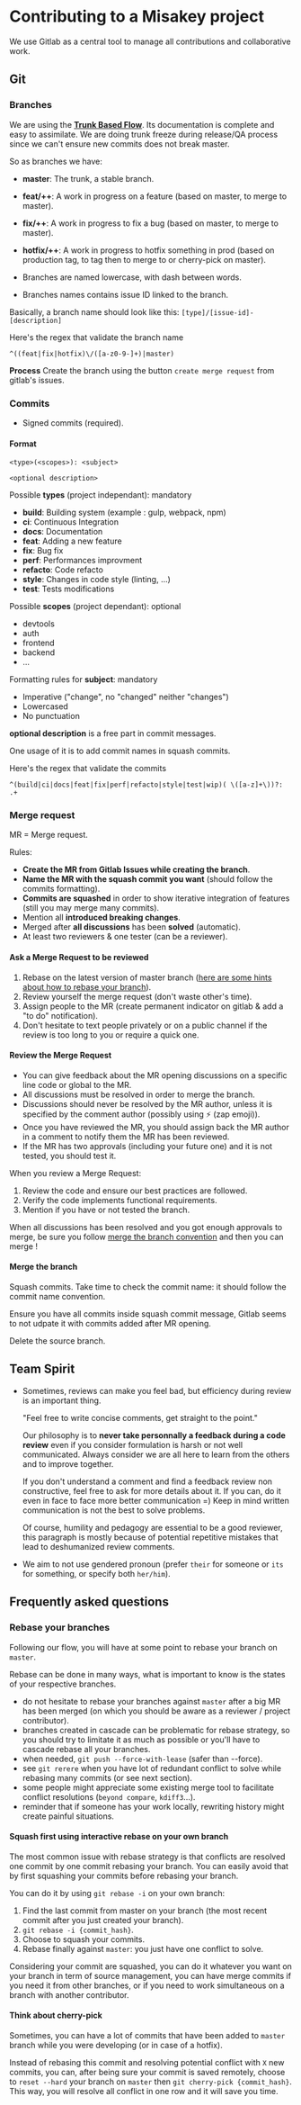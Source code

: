 # Contributing to a Misakey project

We use Gitlab as a central tool to manage all contributions and collaborative work.

## Git

### Branches

We are using the **[Trunk Based Flow](https://trunkbaseddevelopment.com)**. Its documentation is complete and easy to assimilate.
We are doing trunk freeze during release/QA process since we can't ensure new commits does not break master.

So as branches we have:
- **master**: The trunk, a stable branch.
- **feat/++**: A work in progress on a feature (based on master, to merge to master).
- **fix/++**: A work in progress to fix a bug (based on master, to merge to master).
- **hotfix/++**: A work in progress to hotfix something in prod (based on production tag, to tag then to merge to or cherry-pick on master).

- Branches are named lowercase, with dash between words.
- Branches names contains issue ID linked to the branch.

Basically, a branch name should look like this: `[type]/[issue-id]-[description]`

Here's the regex that validate the branch name
```
^((feat|fix|hotfix)\/([a-z0-9-]+)|master)
```

**Process** Create the branch using the button `create merge request` from gitlab's issues.

### Commits

- Signed commits (required).

#### Format

```
<type>(<scopes>): <subject>

<optional description>
```

Possible **types** (project independant): mandatory
- **build**: Building system (example : gulp, webpack, npm)
- **ci**: Continuous Integration
- **docs**: Documentation
- **feat**: Adding a new feature
- **fix**: Bug fix
- **perf**: Performances improvment
- **refacto**: Code refacto
- **style**: Changes in code style (linting, ...)
- **test**: Tests modifications

Possible **scopes** (project dependant): optional
- devtools
- auth
- frontend
- backend
- ...

Formatting rules for **subject**: mandatory
- Imperative ("change", no "changed" neither "changes")
- Lowercased
- No punctuation

**optional description** is a free part in commit messages.

One usage of it is to add commit names in squash commits.


Here's the regex that validate the commits
```
^(build|ci|docs|feat|fix|perf|refacto|style|test|wip)( \([a-z]+\))?: .+
```

### Merge request

MR = Merge request.

Rules:
- **Create the MR from Gitlab Issues while creating the branch**.
- **Name the MR with the squash commit you want** (should follow the commits formatting).
- **Commits are squashed** in order to show iterative integration of features (still you may merge many commits).
- Mention all **introduced breaking changes**.
- Merged after **all discussions** has been **solved** (automatic).
- At least two reviewers & one tester (can be a reviewer).

#### Ask a Merge Request to be reviewed

1. Rebase on the latest version of master branch ([here are some hints about how to rebase your branch](#rebase-your-branches)).
1. Review yourself the merge request (don't waste other's time).
1. Assign people to the MR (create permanent indicator on gitlab & add a "to do" notification).
1. Don't hesitate to text people privately or on a public channel if the review is too long to you or require a quick one.

#### Review the Merge Request

- You can give feedback about the MR opening discussions on a specific line code or global to the MR.
- All discussions must be resolved in order to merge the branch.
- Discussions should never be resolved by the MR author, unless it is specified by the comment author (possibly using ⚡ (zap emoji)).
- Once you have reviewed the MR, you should assign back the MR author in a comment to notify them the MR has been reviewed.
- If the MR has two approvals (including your future one) and it is not tested, you should test it.

When you review a Merge Request:
1. Review the code and ensure our best practices are followed.
2. Verify the code implements functional requirements.
3. Mention if you have or not tested the branch.

When all discussions has been resolved and you got enough approvals to merge, be sure you follow [merge the branch convention](merge-the-branch) and then you can merge !

#### Merge the branch

Squash commits. Take time to check the commit name: it should follow the commit name convention.

Ensure you have all commits inside squash commit message, Gitlab seems to not udpate it with commits added after MR opening.

Delete the source branch.

## Team Spirit

- Sometimes, reviews can make you feel bad, but efficiency during review is an important thing.

    "Feel free to write concise comments, get straight to the point."

    Our philosophy is to **never take personnally a feedback during a code review** even if you consider formulation is harsh or not well communicated.
    Always consider we are all here to learn from the others and to improve together.

    If you don't understand a comment and find a feedback review non constructive, feel free to ask for more details about it. If you can, do it even in face to face more better communication =) Keep in mind written communication is not the best to solve problems.

    Of course, humility and pedagogy are essential to be a good reviewer, this paragraph is mostly because of potential repetitive mistakes that lead to deshumanized review comments.

- We aim to not use gendered pronoun (prefer `their` for someone or `its` for something, or specify both `her/him`).


## Frequently asked questions


### Rebase your branches

Following our flow, you will have at some point to rebase your branch on `master`.

Rebase can be done in many ways, what is important to know is the states of your respective branches.
- do not hesitate to rebase your branches against `master` after a big MR has been merged (on which you should be aware as a reviewer / project contributor).
- branches created in cascade can be problematic for rebase strategy, so you should try to limitate it as much as possible or you'll have to cascade rebase all your branches.
- when needed, `git push --force-with-lease` (safer than --force).
- see `git rerere` when you have lot of redundant conflict to solve while rebasing many commits (or see next section).
- some people might appreciate some existing merge tool to facilitate conflict resolutions (`beyond compare`, `kdiff3`...).
- reminder that if someone has your work locally, rewriting history might create painful situations.

#### Squash first using interactive rebase on your own branch

The most common issue with rebase strategy is that conflicts are resolved one commit by one commit rebasing your branch.
You can easily avoid that by first squashing your commits before rebasing your branch.

You can do it by using `git rebase -i` on your own branch:

1. Find the last commit from master on your branch (the most recent commit after you just created your branch).
2. `git rebase -i {commit_hash}`.
3. Choose to squash your commits.
4. Rebase finally against `master`: you just have one conflict to solve.

Considering your commit are squashed, you can do it whatever you want on your branch in term of source management, you can have merge commits if you need it from other branches, or if you need to work simultaneous on a branch with another contributor.

#### Think about cherry-pick

Sometimes, you can have a lot of commits that have been added to `master` branch while you were developing (or in case of a hotfix).

Instead of rebasing this commit and resolving potential conflict with `X` new commits, you can, after being sure your commit is saved remotely, choose to `reset --hard` your branch on `master` then `git cherry-pick {commit_hash}`.
This way, you will resolve all conflict in one row and it will save you time.
